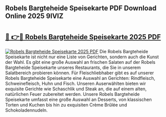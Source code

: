 ## Robels Bargteheide Speisekarte PDF Download Online 2025 9lVIZ

# <h2><a href="http://gc8s8ad.nevu.top/?p=Robels+Bargteheide+Speisekarte">🔗 👉🔴 Robels Bargteheide Speisekarte 2025 PDF</a></h2>

[![Robels Bargteheide Speisekarte 2025 PDF](https://i.imgur.com/dBaPXMq.png)](http://gc8s8ad.nevu.top/?p=Robels+Bargteheide+Speisekarte)
Die Robels Bargteheide Speisekarte ist nicht nur eine Liste von Gerichten, sondern auch die Kunst der Wahl. Es gibt eine große Auswahl an frischen Salaten auf der Robels Bargteheide Speisekarte unseres Restaurants, die Sie in unserem Salatbereich probieren können. Für Fleischliebhaber gibt es auf unserer Robels Bargteheide Speisekarte eine Auswahl an Gerichten: Rindfleisch, Schweinefleisch, Huhn und Fisch. Unseren Auserwählten bieten wir exquisite Gerichte wie Schaschlik und Steak an, die auf einem alten, natürlichen Feuer zubereitet werden. Unsere Robels Bargteheide Speisekarte umfasst eine große Auswahl an Desserts, von klassischen Torten und Kuchen bis hin zu exquisiten Crème Brûlée und Schokoladennudeln.
